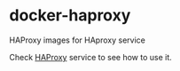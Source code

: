# docker-haproxy
HAProxy images for HAproxy service

Check [HAProxy](https://github.com/indiehosters/haproxy) service to see how to use it.
